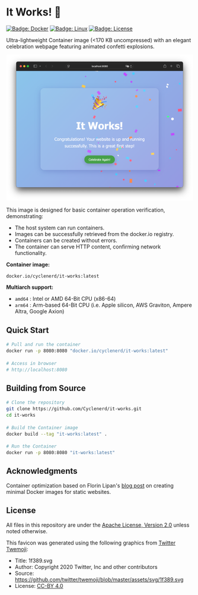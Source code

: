 # It Works! 🎉

[![Badge: Docker](https://img.shields.io/badge/Docker-%230db7ed.svg?logo=docker&logoColor=white)](#readme)
[![Badge: Linux](https://img.shields.io/badge/Linux-FCC624.svg?logo=linux&logoColor=black)](#readme)
[![Badge: License](https://img.shields.io/github/license/cyclenerd/it-works)](https://github.com/Cyclenerd/it-works/blob/master/LICENSE)

Ultra-lightweight Container image (<170 KB uncompressed) with an elegant celebration webpage featuring animated confetti explosions.

![Screenshot](./img/screenshot.png)

This image is designed for basic container operation verification, demonstrating:

* The host system can run containers.
* Images can be successfully retrieved from the docker.io registry.
* Containers can be created without errors.
* The container can serve HTTP content, confirming network functionality.

**Container image:**

```text
docker.io/cyclenerd/it-works:latest
```

**Multiarch support:**

* `amd64` : Intel or AMD 64-Bit CPU (x86-64)
* `arm64` : Arm-based 64-Bit CPU (i.e. Apple silicon, AWS Graviton, Ampere Altra, Google Axion)

## Quick Start

```bash
# Pull and run the container
docker run -p 8080:8080 "docker.io/cyclenerd/it-works:latest"

# Access in browser
# http://localhost:8080
```

## Building from Source

```bash
# Clone the repository
git clone https://github.com/Cyclenerd/it-works.git
cd it-works

# Build the Container image
docker build --tag "it-works:latest" .

# Run the Container
docker run -p 8080:8080 "it-works:latest"
```

## Acknowledgments

Container optimization based on Florin Lipan's [blog post](https://lipanski.com/posts/smallest-docker-image-static-website) on creating minimal Docker images for static websites.

## License

All files in this repository are under the [Apache License, Version 2.0](LICENSE) unless noted otherwise.

This favicon was generated using the following graphics from [Twitter Twemoji](https://github.com/twitter/twemoji):

- Title: 1f389.svg
- Author: Copyright 2020 Twitter, Inc and other contributors
- Source: <https://github.com/twitter/twemoji/blob/master/assets/svg/1f389.svg>
- License: [CC-BY 4.0](https://creativecommons.org/licenses/by/4.0/)

